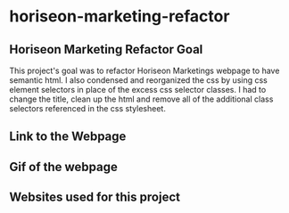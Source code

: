 # horiseon-marketing-refactor

## Horiseon Marketing Refactor Goal
This project's goal was to refactor Horiseon Marketings webpage to have semantic html. I also condensed and reorganized the css by using css element selectors in place of the excess css selector classes. I had to change the title, clean up the html and remove all of the additional class selectors referenced in the css stylesheet.

## Link to the Webpage


## Gif of the webpage

## Websites used for this project
